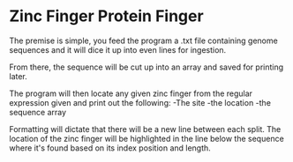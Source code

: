 # Zinc Finger Protein Finger

The premise is simple, you feed the program a .txt file containing genome sequences and it will dice it up into even lines for ingestion.

From there, the sequence will be cut up into an array and saved for printing later.

The program will then locate any given zinc finger from the regular expression given and print out the following:
-The site
-the location
-the sequence array

Formatting will dictate that there will be a new line between each split.
The location of the zinc finger will be highlighted in the line below the sequence where it's found based on its index position and length.

